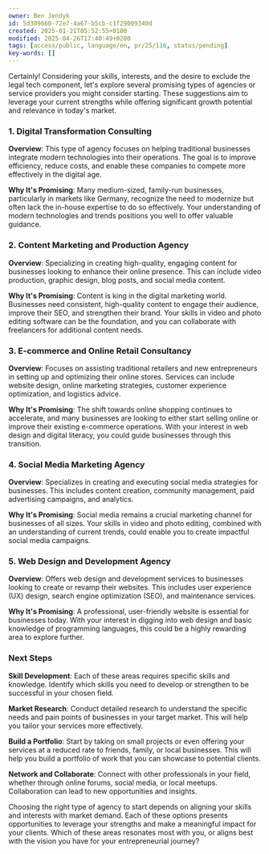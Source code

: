 ```yaml
---
owner: Ben Jendyk
id: 5d309660-72e7-4a67-b5cb-c1f29009340d
created: 2025-01-21T05:52:55+0100
modified: 2025-04-26T17:40:49+0200
tags: [access/public, language/en, pr/25/116, status/pending]
key-words: []
---
```


Certainly! Considering your skills, interests, and the desire to exclude the legal tech component, let's explore several promising types of agencies or service providers you might consider starting. These suggestions aim to leverage your current strengths while offering significant growth potential and relevance in today's market.

### 1. Digital Transformation Consulting

**Overview**: This type of agency focuses on helping traditional businesses integrate modern technologies into their operations. The goal is to improve efficiency, reduce costs, and enable these companies to compete more effectively in the digital age.

**Why It's Promising**: Many medium-sized, family-run businesses, particularly in markets like Germany, recognize the need to modernize but often lack the in-house expertise to do so effectively. Your understanding of modern technologies and trends positions you well to offer valuable guidance.

### 2. Content Marketing and Production Agency

**Overview**: Specializing in creating high-quality, engaging content for businesses looking to enhance their online presence. This can include video production, graphic design, blog posts, and social media content.

**Why It's Promising**: Content is king in the digital marketing world. Businesses need consistent, high-quality content to engage their audience, improve their SEO, and strengthen their brand. Your skills in video and photo editing software can be the foundation, and you can collaborate with freelancers for additional content needs.

### 3. E-commerce and Online Retail Consultancy

**Overview**: Focuses on assisting traditional retailers and new entrepreneurs in setting up and optimizing their online stores. Services can include website design, online marketing strategies, customer experience optimization, and logistics advice.

**Why It's Promising**: The shift towards online shopping continues to accelerate, and many businesses are looking to either start selling online or improve their existing e-commerce operations. With your interest in web design and digital literacy, you could guide businesses through this transition.

### 4. Social Media Marketing Agency

**Overview**: Specializes in creating and executing social media strategies for businesses. This includes content creation, community management, paid advertising campaigns, and analytics.

**Why It's Promising**: Social media remains a crucial marketing channel for businesses of all sizes. Your skills in video and photo editing, combined with an understanding of current trends, could enable you to create impactful social media campaigns.

### 5. Web Design and Development Agency

**Overview**: Offers web design and development services to businesses looking to create or revamp their websites. This includes user experience (UX) design, search engine optimization (SEO), and maintenance services.

**Why It's Promising**: A professional, user-friendly website is essential for businesses today. With your interest in digging into web design and basic knowledge of programming languages, this could be a highly rewarding area to explore further.

### Next Steps

**Skill Development**: Each of these areas requires specific skills and knowledge. Identify which skills you need to develop or strengthen to be successful in your chosen field.

**Market Research**: Conduct detailed research to understand the specific needs and pain points of businesses in your target market. This will help you tailor your services more effectively.

**Build a Portfolio**: Start by taking on small projects or even offering your services at a reduced rate to friends, family, or local businesses. This will help you build a portfolio of work that you can showcase to potential clients.

**Network and Collaborate**: Connect with other professionals in your field, whether through online forums, social media, or local meetups. Collaboration can lead to new opportunities and insights.

Choosing the right type of agency to start depends on aligning your skills and interests with market demand. Each of these options presents opportunities to leverage your strengths and make a meaningful impact for your clients. Which of these areas resonates most with you, or aligns best with the vision you have for your entrepreneurial journey?
